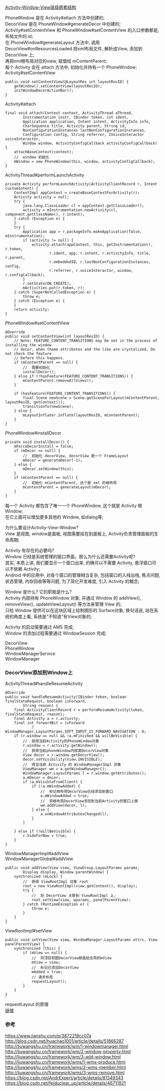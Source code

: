 [Activity-Window-View层级嵌套结构](../context/ImageFiles/awv_001.jpg)    

PhoneWindow 是在 Activity#attach 方法中创建的;  
DecorView 是在 PhoneWindow#generateDecor 中创建的;  
Activity#setContentView 和 PhoneWindow#setContentView 的入口参数都是, 布局文件的 id;  
在 PhoneWindow#generateLayout 方法中, 调用 DecorView#onResourcesLoaded 把xml布局文件, 解析成View, 添加到 DecorView 上;  
再把xml根布局对应的view, 赋值给 mContentParent;  
每个 Activity 会在 attach 方法中, 初始化并持有一个 PhoneWindow;
Activity#setContentView  
```
public void setContentView(@LayoutRes int layoutResID) {
    getWindow().setContentView(layoutResID);
    initWindowDecorActionBar();
}
```
Activity#attach  
```
final void attach(Context context, ActivityThread aThread,
        Instrumentation instr, IBinder token, int ident,
        Application application, Intent intent, ActivityInfo info,
        CharSequence title, Activity parent, String id,
        NonConfigurationInstances lastNonConfigurationInstances,
        Configuration config, String referrer, IVoiceInteractor voiceInteractor,
        Window window, ActivityConfigCallback activityConfigCallback) {
    attachBaseContext(context);
    //  window 初始化  
    mWindow = new PhoneWindow(this, window, activityConfigCallback);
}
```
ActivityThread#performLaunchActivity  
```
private Activity performLaunchActivity(ActivityClientRecord r, Intent customIntent) {
    ContextImpl appContext = createBaseContextForActivity(r);
    Activity activity = null;
    try {
        java.lang.ClassLoader cl = appContext.getClassLoader();
        activity = mInstrumentation.newActivity(cl, component.getClassName(), r.intent);
    } catch (Exception e) {
    }
    try {
        Application app = r.packageInfo.makeApplication(false, mInstrumentation);
        if (activity != null) {
            activity.attach(appContext, this, getInstrumentation(), r.token,
                    r.ident, app, r.intent, r.activityInfo, title, r.parent,
                    r.embeddedID, r.lastNonConfigurationInstances, config,
                    r.referrer, r.voiceInteractor, window, r.configCallback);
        }
        r.setState(ON_CREATE);
        mActivities.put(r.token, r);
    } catch (SuperNotCalledException e) {
        throw e;
    } catch (Exception e) {
    }
    return activity;
}
```
PhoneWindow#setContentView  
```
@Override
public void setContentView(int layoutResID) {
    // Note: FEATURE_CONTENT_TRANSITIONS may be set in the process of installing the window
    // decor, when theme attributes and the like are crystalized. Do not check the feature
    // before this happens.
    if (mContentParent == null) {
        //  需要初始化 
        installDecor();
    } else if (!hasFeature(FEATURE_CONTENT_TRANSITIONS)) {
        mContentParent.removeAllViews();
    }

    if (hasFeature(FEATURE_CONTENT_TRANSITIONS)) {
        final Scene newScene = Scene.getSceneForLayout(mContentParent, layoutResID, getContext());
        transitionTo(newScene);
    } else {
        mLayoutInflater.inflate(layoutResID, mContentParent);
    }
}
```
PhoneWindow#installDecor  
```
private void installDecor() {
    mForceDecorInstall = false;
    if (mDecor == null) {
        //  初始化 decorView, decorView 是一个 FrameLayout    
        mDecor = generateDecor(-1);
    } else {
        mDecor.setWindow(this);
    }
    if (mContentParent == null) {
        //  初始化 mContentParent, 这个是 xml 的根布局
        mContentParent = generateLayout(mDecor);
    }    
}
```
每一个 Activity 都包含了唯一一个 PhoneWindow, 这个就是 Activity 根 Window;  
在它上面可以增加更多其他的 Window, 如dialog等;  

为什么要设计Activity-View-Window?  
View 是视图,  window是面板, 视图需要挂在到面板上, Activity负责管理面板的生命周期;  

Activity 有存在的必要吗?  
Window 已经是系统管理的窗口界面。那么为什么还需要Activity呢?  
其实, 本质上讲, 我们要显示一个窗口出来, 的确可以不需要 Activity, 悬浮窗口可以不依赖 Activity;  
Android 中的应用中, 对各个窗口的管理相当复杂, 包括窗口的入栈出栈, 焦点问题, 状态管理, 内存回收等等问题, 为了简化开发难度, 引入 Activity 的概念;  

Window 是什么? 它的职能是什么?  
Activity 内部持有 PhoneWindow 对象, 并通过 Window 的 addView(), removeView(), updateViewLayout() 等方法来管理 View 的;  
只给 Window 提供可以在这块区域上绘制图形的 Surface对象, 换句话说, 站在系统的角度上看, 系统是"不知道"有View对象的;  

Activity 的启动需要通过 AMS 完成;  
Window 的添加过程需要通过 WindowSession 完成;  

DecorView  
PhoneWindow  
WindowManagerService  
WindowManager  

### DecorView添加到Window上  
ActivityThread#handleResumeActivity  
```
@Override
public void handleResumeActivity(IBinder token, boolean finalStateRequest, boolean isForward,
        String reason) {
    final ActivityClientRecord r = performResumeActivity(token, finalStateRequest, reason);
    final Activity a = r.activity;
    final int forwardBit = isForward
            ? WindowManager.LayoutParams.SOFT_INPUT_IS_FORWARD_NAVIGATION : 0;
    if (r.window == null && !a.mFinished && willBeVisible) {
        //  获得当前Activity的PhoneWindow对象
        r.window = r.activity.getWindow();
        //  获得当前phoneWindow内部类DecorView对象
        View decor = r.window.getDecorView();
        decor.setVisibility(View.INVISIBLE);
        //  得当当前 Activity 的 WindowManagerImpl 对象
        ViewManager wm = a.getWindowManager();
        WindowManager.LayoutParams l = r.window.getAttributes();
        a.mDecor = decor;
        if (a.mVisibleFromClient) {
            if (!a.mWindowAdded) {
                //  标记根布局DecorView已经添加到窗口
                a.mWindowAdded = true;
                //  将根布局DecorView添加到当前Activity的窗口上面
                wm.addView(decor, l);
            } else {
                a.onWindowAttributesChanged(l);
            }
        }
        
    } else if (!willBeVisible) {
        r.hideForNow = true;
    }
}
```
WindowManagerImpl#addView  
WindowManagerGlobal#addView  
```
public void addView(View view, ViewGroup.LayoutParams params,
        Display display, Window parentWindow) {
    synchronized (mLock) {
        //  获得 ViewRootImpl 对象 root
        root = new ViewRootImpl(view.getContext(), display);
        try {
            //  将 DecorView 关联到 ViewRootImpl 上;
            root.setView(view, wparams, panelParentView);
        } catch (RuntimeException e) {
            throw e;
        }
    }
}
```
ViewRootImpl#setView  
```
public void setView(View view, WindowManager.LayoutParams attrs, View panelParentView) {
    synchronized (this) {
        if (mView == null) {
            //  将顶层视图DecorView赋值给全局的mView
            mView = view;
            //  标记已添加DecorView
            mAdded = true;  
            // 请求布局
            requestLayout();
        }
    }
}
```
requestLayout 的原理  
[链接](/Android/basic/view_window/invalidate_requestLayout.md)  
### 参考  
https://www.jianshu.com/p/3872219cc07a  
http://blog.csdn.net/huachao1001/article/details/51866287  
http://liuwangshu.cn/framework/wm/1-windowmanager.html  
http://liuwangshu.cn/framework/wm/2-window-property.html  
http://liuwangshu.cn/framework/wm/3-add-window.html  
http://liuwangshu.cn/framework/wms/1-wms-produce.html  
http://liuwangshu.cn/framework/wms/2-wms-member.html  
http://liuwangshu.cn/framework/wms/3-wms-remove.html  
https://blog.csdn.net/AndrExpert/article/details/81349343  
https://blog.csdn.net/feiduclear_up/article/details/46711921  


